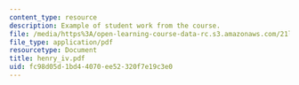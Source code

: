 ```yaml
---
content_type: resource
description: Example of student work from the course.
file: /media/https%3A/open-learning-course-data-rc.s3.amazonaws.com/21l-486-modern-drama-spring-2006/fc98d05d1bd44070ee52320f7e19c3e0_henry_iv.pdf
file_type: application/pdf
resourcetype: Document
title: henry_iv.pdf
uid: fc98d05d-1bd4-4070-ee52-320f7e19c3e0
---
```

